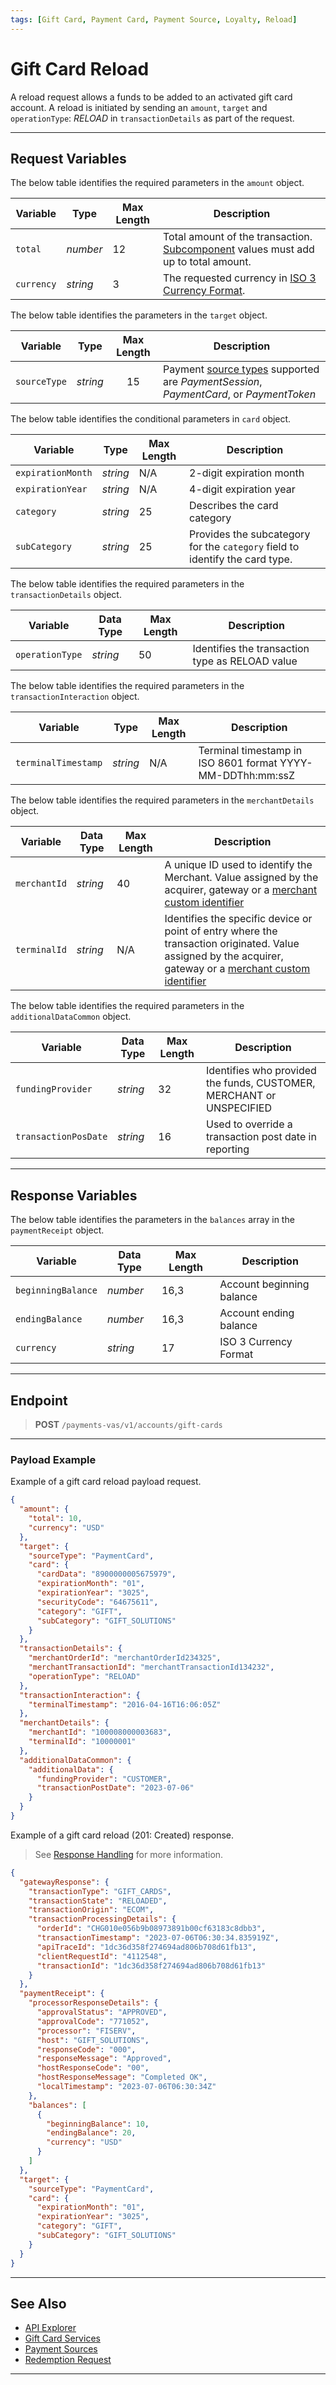 ```yaml
---
tags: [Gift Card, Payment Card, Payment Source, Loyalty, Reload]
---
```


# Gift Card Reload

A reload request allows a funds to be added to an activated gift card account. A reload is initiated by sending an `amount`, `target` and `operationType`: *RELOAD* in `transactionDetails` as part of the request.

---

## Request Variables

<!--
type: tab
titles: amount, target, transactionDetails, transactionInteraction, merchantDetails, additionalDataCommon 
-->

The below table identifies the required parameters in the `amount` object.

|Variable | Type | Max Length | Description|
|---------|----------|----------------|---------|
| `total` | *number* | 12 | Total amount of the transaction. [Subcomponent](?path=docs/Resources/Master-Data/Amount-Components.md) values must add up to total amount. |
| `currency` | *string* | 3 | The requested currency in [ISO 3 Currency Format](?path=docs/Resources/Master-Data/Currency-Code.md).|

<!--
type: tab
-->

The below table identifies the parameters in the `target` object.

| Variable | Type | Max Length | Description |
| -------- | :--: | :------------: | ------------------ |
| `sourceType` | *string* | 15 | Payment [source types](?path=docs/Resources/Guides/Payment-Sources/Source-Type.md) supported are *PaymentSession*, *PaymentCard*, or *PaymentToken* |

The below table identifies the conditional parameters in `card` object.

|Variable | Type | Max Length | Description|
|---------|----------|----------------|---------|
| `expirationMonth` | *string* | N/A | 2-digit expiration month |
| `expirationYear` | *string* | N/A | 4-digit expiration year |
| `category`| *string* | 25 | Describes the card category |
| `subCategory`| *string* | 25 | Provides the subcategory for the `category` field to identify the card type. |

<!--
type: tab
-->

The below table identifies the required parameters in the `transactionDetails` object.

| Variable | Data Type | Max Length | Description |
|---------|----------|----------------|---------|
| `operationType` | *string* | 50 | Identifies the transaction type as RELOAD value |

<!--
type: tab
-->

The below table identifies the required parameters in the `transactionInteraction` object.

|Variable | Type | Max Length | Description|
|---------|----------|----------------|---------|
| `terminalTimestamp` | *string* | N/A | Terminal timestamp in ISO 8601 format YYYY-MM-DDThh:mm:ssZ |

<!--
type: tab
-->

The below table identifies the required parameters in the `merchantDetails` object.

| Variable | Data Type | Max Length | Description |
|---------|----------|----------------|---------|
|`merchantId` | *string* | 40 | A unique ID used to identify the Merchant. Value assigned by the acquirer, gateway or a [merchant custom identifier](?path=docs/Resources/Guides/BYOID.md) |
|`terminalId` | *string* | N/A | Identifies the specific device or point of entry where the transaction originated. Value assigned by the acquirer, gateway or a [merchant custom identifier](?path=docs/Resources/Guides/BYOID.md) |

<!--
type: tab
-->

The below table identifies the required parameters in the `additionalDataCommon` object.

| Variable | Data Type | Max Length | Description |
|---------|----------|----------------|---------|
| `fundingProvider` | *string* | 32 |  Identifies who provided the funds, CUSTOMER, MERCHANT or UNSPECIFIED |
| `transactionPosDate` | *string* | 16 | Used to override a transaction post date in reporting |

<!-- type: tab-end -->

---

## Response Variables

<!--
type: tab
titles: balances
-->

The below table identifies the parameters in the `balances` array in the `paymentReceipt` object.

| Variable | Data Type | Max Length | Description |
|---------|----------|----------------|---------|
| `beginningBalance` | *number* | 16,3 | Account beginning balance |
| `endingBalance` | *number* | 16,3 | Account ending balance
| `currency` | *string* | 17 | ISO 3 Currency Format |

<!-- type: tab-end -->

---

## Endpoint

<!-- theme: success -->
> **POST** `/payments-vas/v1/accounts/gift-cards`

---

### Payload Example

<!--
type: tab
titles: Request, Response
-->

Example of a gift card reload payload request.

```json
{
  "amount": {
    "total": 10,
    "currency": "USD"
  },
  "target": {
    "sourceType": "PaymentCard",
    "card": {
      "cardData": "8900000005675979",
      "expirationMonth": "01",
      "expirationYear": "3025",
      "securityCode": "64675611",
      "category": "GIFT",
      "subCategory": "GIFT_SOLUTIONS"
    }
  },
  "transactionDetails": {
    "merchantOrderId": "merchantOrderId234325",
    "merchantTransactionId": "merchantTransactionId134232",
    "operationType": "RELOAD"
  },
  "transactionInteraction": {
    "terminalTimestamp": "2016-04-16T16:06:05Z"
  },
  "merchantDetails": {
    "merchantId": "100008000003683",
    "terminalId": "10000001"
  },
  "additionalDataCommon": {
    "additionalData": {
      "fundingProvider": "CUSTOMER",
      "transactionPostDate": "2023-07-06"
    }
  }
}

```

<!--
type: tab
-->

Example of a gift card reload (201: Created) response.

<!-- theme: info -->
> See [Response Handling](?path=docs/Resources/Guides/Response-Codes/Response-Handling.md) for more information.

```json
{
  "gatewayResponse": {
    "transactionType": "GIFT_CARDS",
    "transactionState": "RELOADED",
    "transactionOrigin": "ECOM",
    "transactionProcessingDetails": {
      "orderId": "CHG010e056b9b08973891b00cf63183c8dbb3",
      "transactionTimestamp": "2023-07-06T06:30:34.835919Z",
      "apiTraceId": "1dc36d358f274694ad806b708d61fb13",
      "clientRequestId": "4112548",
      "transactionId": "1dc36d358f274694ad806b708d61fb13"
    }
  },
  "paymentReceipt": {
    "processorResponseDetails": {
      "approvalStatus": "APPROVED",
      "approvalCode": "771052",
      "processor": "FISERV",
      "host": "GIFT_SOLUTIONS",
      "responseCode": "000",
      "responseMessage": "Approved",
      "hostResponseCode": "00",
      "hostResponseMessage": "Completed OK",
      "localTimestamp": "2023-07-06T06:30:34Z"
    },
    "balances": [
      {
        "beginningBalance": 10,
        "endingBalance": 20,
        "currency": "USD"
      }
    ]
  },
  "target": {
    "sourceType": "PaymentCard",
    "card": {
      "expirationMonth": "01",
      "expirationYear": "3025",
      "category": "GIFT",
      "subCategory": "GIFT_SOLUTIONS"
    }
  }
}
```

<!-- type: tab-end -->

---

## See Also

- [API Explorer](../api/?type=post&payments-vas/v1/accounts/gift-cards)
- [Gift Card Services](?path=docs/Resources/Guides/Payment-Sources/Gift-Card.md)
- [Payment Sources](?path=docs/Resources/Guides/Payment-Sources/Source-Type.md)
- [Redemption Request](?path=docs/Resources/Guides/Payment-Sources/Gift/Redemption.md)

---
